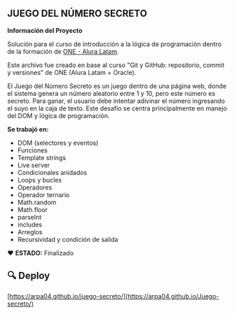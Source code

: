 ## JUEGO DEL NÚMERO SECRETO ##

**Información del Proyecto**

Solución para el curso de introducción a la lógica de programación dentro de la formación de [ONE - Alura Latam](https://www.oracle.com/pe/education/oracle-next-education/).

Este archivo fue creado en base al curso "Git y GitHub: repositorio, commit y versiones" de ONE (Alura Latam + Oracle).

El Juego del Número Secreto es un juego dentro de una página web, donde el sistema genera un número aleatorio entre 1 y 10, pero este número es secreto. Para ganar, el usuario debe intentar adivinar el número ingresando el suyo en la caja de texto. Este desafío se centra principalmente en manejo del DOM y lógica de programación.

**Se trabajó en:**

- DOM (selectores y eventos)
- Funciones
- Template strings
- Live server
- Condicionales anidados
- Loops y bucles
- Operadores
- Operador ternario
- Math.random
- Math.floor
- parseInt
- includes
- Arreglos
- Recursividad y condición de salida

❤️ **ESTADO:** Finalizado

## 🔍 Deploy

[https://arpa04.github.io/juego-secreto/](https://arpa04.github.io/Juego-secreto/)










